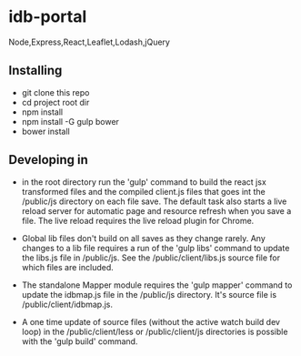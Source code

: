 idb-portal
==========

Node,Express,React,Leaflet,Lodash,jQuery


## Installing

- git clone this repo
- cd project root dir
- npm install
- npm install -G gulp bower
- bower install

## Developing in
- in the root directory run the 'gulp' command to build the react jsx transformed files and the compiled client.js files that goes int the /public/js   directory on each file save. The default task also starts a live reload server 
for automatic page and resource refresh when you save a file. The live reload requires the live reload plugin for Chrome.

- Global lib files don't build on all saves as they change rarely. Any changes to a lib file requires a run of the 'gulp libs'  command to update the libs.js file in /public/js.  See the /public/client/libs.js source file for which files are included.

- The standalone Mapper module requires the  'gulp mapper' command to update the idbmap.js file in the /public/js directory. It's source file is /public/client/idbmap.js. 

- A one time update of source files (without the active watch build dev loop) in the /public/client/less or /public/client/js directories is possible with the 'gulp build' command. 



